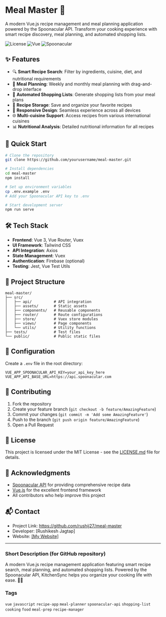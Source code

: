 # Meal Master 🍳

A modern Vue.js recipe management and meal planning application powered by the Spoonacular API. Transform your cooking experience with smart recipe discovery, meal planning, and automated shopping lists.

![License](https://img.shields.io/badge/license-MIT-blue.svg)
![Vue](https://img.shields.io/badge/vue-3.x-brightgreen.svg)
![Spoonacular](https://img.shields.io/badge/spoonacular-API-orange.svg)

## ✨ Features

- 🔍 **Smart Recipe Search**: Filter by ingredients, cuisine, diet, and nutritional requirements
- 📅 **Meal Planning**: Weekly and monthly meal planning with drag-and-drop interface
- 🛒 **Automated Shopping Lists**: Generate shopping lists from your meal plans
- 💾 **Recipe Storage**: Save and organize your favorite recipes
- 📱 **Responsive Design**: Seamless experience across all devices
- 🌐 **Multi-cuisine Support**: Access recipes from various international cuisines
- 📊 **Nutritional Analysis**: Detailed nutritional information for all recipes

## 🚀 Quick Start

```bash
# Clone the repository
git clone https://github.com/yourusername/meal-master.git

# Install dependencies
cd meal-master
npm install

# Set up environment variables
cp .env.example .env
# Add your Spoonacular API key to .env

# Start development server
npm run serve
```

## 🛠️ Tech Stack

- **Frontend**: Vue 3, Vue Router, Vuex
- **UI Framework**: Tailwind CSS
- **API Integration**: Axios
- **State Management**: Vuex
- **Authentication**: Firebase (optional)
- **Testing**: Jest, Vue Test Utils

## 📁 Project Structure

```
meal-master/
├── src/
│   ├── api/          # API integration
│   ├── assets/       # Static assets
│   ├── components/   # Reusable components
│   ├── router/       # Route configurations
│   ├── store/        # Vuex store modules
│   ├── views/        # Page components
│   └── utils/        # Utility functions
├── tests/            # Test files
└── public/           # Public static files
```

## 🔧 Configuration

Create a `.env` file in the root directory:

```env
VUE_APP_SPOONACULAR_API_KEY=your_api_key_here
VUE_APP_API_BASE_URL=https://api.spoonacular.com
```

## 🤝 Contributing

1. Fork the repository
2. Create your feature branch (`git checkout -b feature/AmazingFeature`)
3. Commit your changes (`git commit -m 'Add some AmazingFeature'`)
4. Push to the branch (`git push origin feature/AmazingFeature`)
5. Open a Pull Request

## 📝 License

This project is licensed under the MIT License - see the [LICENSE.md](LICENSE.md) file for details.

## 🙏 Acknowledgments

- [Spoonacular API](https://spoonacular.com/food-api) for providing comprehensive recipe data
- [Vue.js](https://vuejs.org/) for the excellent frontend framework
- All contributors who help improve this project

## 📬 Contact

- Project Link: https://github.com/rushij27/meal-master
- Developer: [Rushikesh Jagtap]
- Website: [\[My Website\]](https://rushiikeshjagtap.netlify.app/)

---

### Short Description (for GitHub repository)

A modern Vue.js recipe management application featuring smart recipe search, meal planning, and automated shopping lists. Powered by the Spoonacular API, KitchenSync helps you organize your cooking life with ease. 🍳✨

### Tags
`vue` `javascript` `recipe-app` `meal-planner` `spoonacular-api` `shopping-list` `cooking` `food` `meal-prep` `recipe-manager`